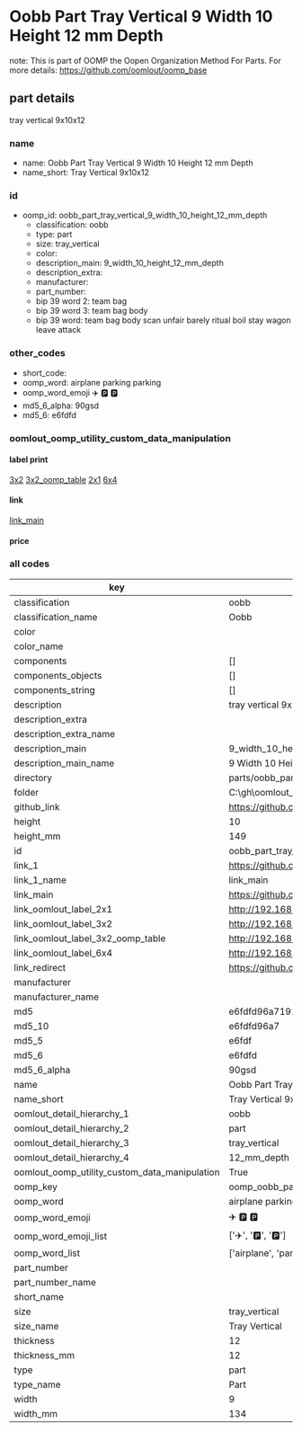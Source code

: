 # Oobb Part Tray Vertical 9 Width 10 Height 12 mm Depth  

note: This is part of OOMP the Oopen Organization Method For Parts. For more details: https://github.com/oomlout/oomp_base

##  part details
  



tray vertical 9x10x12



### name
* name: Oobb Part Tray Vertical 9 Width 10 Height 12 mm Depth
* name_short: Tray Vertical 9x10x12 
### id
* oomp_id: oobb_part_tray_vertical_9_width_10_height_12_mm_depth
  * classification: oobb
  * type: part
  * size: tray_vertical
  * color: 
  * description_main: 9_width_10_height_12_mm_depth
  * description_extra: 
  * manufacturer: 
  * part_number: 
  * bip 39 word 2: team bag
  * bip 39 word 3: team bag body
  * bip 39 word: team bag body scan unfair barely ritual boil stay wagon leave attack

### other_codes
* short_code: 
* oomp_word: airplane parking parking
* oomp_word_emoji :airplane: :parking: :parking:
* md5_6_alpha: 90gsd
* md5_6: e6fdfd






### oomlout_oomp_utility_custom_data_manipulation
#### label print
[3x2](http://192.168.1.245:1112/?label=oomp%2090gsd)
[3x2_oomp_table](http://192.168.1.108:1112/?label=oomp%2090gsd)
[2x1](http://192.168.1.242:1112/?label=oomp%2090gsd)
[6x4](http://192.168.1.55:1112/?label=oomp%2090gsd)    

#### link

[link_main](https://github.com/oomlout/oomlout_oobb_version_4_generated_parts/tree/main/navigation_oomp/oobb/part/tray_vertical/9_width_10_height_12_mm_depth/part)                              

#### price







### all codes 
| key | value |  
| --- | --- |  
| classification | oobb |  
| classification_name | Oobb |  
| color |  |  
| color_name |  |  
| components | [] |  
| components_objects | [] |  
| components_string | [] |  
| description | tray vertical 9x10x12 |  
| description_extra |  |  
| description_extra_name |  |  
| description_main | 9_width_10_height_12_mm_depth |  
| description_main_name | 9 Width 10 Height 12 mm Depth |  
| directory | parts/oobb_part_tray_vertical_9_width_10_height_12_mm_depth |  
| folder | C:\gh\oomlout_oobb_version_4_generated_parts\parts\oobb_part_tray_vertical_9_width_10_height_12_mm_depth |  
| github_link | https://github.com/oomlout/oomlout_oomp_part_src/tree/main/parts/oobb_part_tray_vertical_9_width_10_height_12_mm_depth |  
| height | 10 |  
| height_mm | 149 |  
| id | oobb_part_tray_vertical_9_width_10_height_12_mm_depth |  
| link_1 | https://github.com/oomlout/oomlout_oobb_version_4_generated_parts/tree/main/navigation_oomp/oobb/part/tray_vertical/9_width_10_height_12_mm_depth/part |  
| link_1_name | link_main |  
| link_main | https://github.com/oomlout/oomlout_oobb_version_4_generated_parts/tree/main/navigation_oomp/oobb/part/tray_vertical/9_width_10_height_12_mm_depth/part |  
| link_oomlout_label_2x1 | http://192.168.1.242:1112/?label=oomp%2090gsd |  
| link_oomlout_label_3x2 | http://192.168.1.245:1112/?label=oomp%2090gsd |  
| link_oomlout_label_3x2_oomp_table | http://192.168.1.108:1112/?label=oomp%2090gsd |  
| link_oomlout_label_6x4 | http://192.168.1.55:1112/?label=oomp%2090gsd |  
| link_redirect | https://github.com/oomlout/oomlout_oobb_version_4_generated_parts/tree/main/parts/oobb_tray_vertical_09_10_12 |  
| manufacturer |  |  
| manufacturer_name |  |  
| md5 | e6fdfd96a71917504a768c0231c466f5 |  
| md5_10 | e6fdfd96a7 |  
| md5_5 | e6fdf |  
| md5_6 | e6fdfd |  
| md5_6_alpha | 90gsd |  
| name | Oobb Part Tray Vertical 9 Width 10 Height 12 mm Depth |  
| name_short | Tray Vertical 9x10x12  |  
| oomlout_detail_hierarchy_1 | oobb |  
| oomlout_detail_hierarchy_2 | part |  
| oomlout_detail_hierarchy_3 | tray_vertical |  
| oomlout_detail_hierarchy_4 | 12_mm_depth |  
| oomlout_oomp_utility_custom_data_manipulation | True |  
| oomp_key | oomp_oobb_part_tray_vertical_9_width_10_height_12_mm_depth |  
| oomp_word | airplane parking parking |  
| oomp_word_emoji | :airplane: :parking: :parking: |  
| oomp_word_emoji_list | [':airplane:', ':parking:', ':parking:'] |  
| oomp_word_list | ['airplane', 'parking', 'parking'] |  
| part_number |  |  
| part_number_name |  |  
| short_name |  |  
| size | tray_vertical |  
| size_name | Tray Vertical |  
| thickness | 12 |  
| thickness_mm | 12 |  
| type | part |  
| type_name | Part |  
| width | 9 |  
| width_mm | 134 |  
